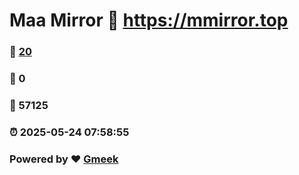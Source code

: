 # Maa Mirror :link: https://mmirror.top 
### :page_facing_up: [20](https://mmirror.top/tag.html) 
### :speech_balloon: 0 
### :hibiscus: 57125 
### :alarm_clock: 2025-05-24 07:58:55 
### Powered by :heart: [Gmeek](https://github.com/Meekdai/Gmeek)
